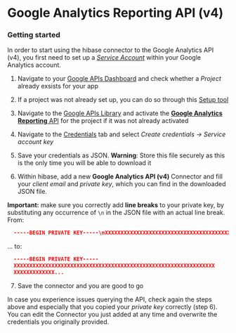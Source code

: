 # Google Analytics Reporting API (v4)

### Getting started

In order to start using the hibase connector to the Google Analytics API (v4), you first need to set up a [*Service Account*](https://developers.google.com/analytics/devguides/reporting/core/v2/authorization#service_accounts) within your Google Analytics account.

1. Navigate to your [Google APIs Dashboard](https://console.developers.google.com/apis/dashboard) and check whether a *Project* already exsists for your app

2. If a project was not already set up, you can do so through this [Setup tool](https://console.developers.google.com/start/api?id=analytics&credential=client_key)

3. Navigate to the [Google APIs Library](https://console.developers.google.com/apis/library) and activate the [**Google Analytics Reporting** API](https://console.developers.google.com/apis/library/analyticsreporting.googleapis.com) for the project if it was not already activated

4. Navigate to the [Credentials](https://console.developers.google.com/apis/credentials) tab and select *Create credentials -> Service account key*

5. Save your credentials as JSON. **Warning**: Store this file securely as this is the only time you will be able to download it

6. Within hibase, add a new **Google Analytics API (v4)** Connector and fill your *client email* and *private key*, which you can find in the downloaded JSON file.

  **Important:** make sure you correctly add **line breaks** to your private key, by substituting any occurrence of `\n` in the JSON file with an actual line break. From:

  ```json
  	-----BEGIN PRIVATE KEY-----\nXXXXXXXXXXXXXXXXXXXXXXXXXXXXXXXXXXXXXXXXXXXXXXXXXXXXXXXXXXXXXXXX\nXXXXXXXXXXXXX...
  ```

  ... to:

  ```json
  	-----BEGIN PRIVATE KEY-----
  	XXXXXXXXXXXXXXXXXXXXXXXXXXXXXXXXXXXXXXXXXXXXXXXXXXXXXXXXXXXXXXXX
  	XXXXXXXXXXXXX...
  ```

7. Save the connector and you are good to go

In case you experience issues querying the API, check again the steps above and especially that you copied your *private key* correctly (step 6). You can edit the Connector you just added at any time and overwrite the credentials you originally provided.